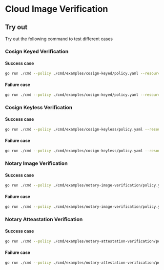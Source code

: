 # Cloud Image Verification

## Try out

Try out the following command to test different cases
### Cosign Keyed Verification

#### Success case
```bash
go run ./cmd --policy ./cmd/examples/cosign-keyed/policy.yaml --resource ./cmd/examples/cosign-keyed/payload.json
```

#### Failure case
```bash
go run ./cmd --policy ./cmd/examples/cosign-keyed/policy.yaml --resource ./cmd/examples/cosign-keyed/bad-payload.json
```

### Cosign Keyless Verification

#### Success case
```bash
go run ./cmd --policy ./cmd/examples/cosign-keyless/policy.yaml --resource ./cmd/examples/cosign-keyless/payload.json
```

#### Failure case
```bash
go run ./cmd --policy ./cmd/examples/cosign-keyless/policy.yaml --resource ./cmd/examples/cosign-keyless/bad-payload.json
```

### Notary Image Verification
#### Success case
```bash
go run ./cmd --policy ./cmd/examples/notary-image-verification/policy.yaml --resource ./cmd/examples/notary-image-verification/payload.json 
```

#### Failure case
```bash
go run ./cmd --policy ./cmd/examples/notary-image-verification/policy.yaml --resource ./cmd/examples/notary-image-verification/bad-payload.json
```
### Notary Atteastation Verification
#### Success case
```bash
go run ./cmd --policy ./cmd/examples/notary-attestation-verification/policy.yaml --resource ./cmd/examples/notary-attestation-verification/payload.json
```

#### Failure case
```bash
go run ./cmd --policy ./cmd/examples/notary-attestation-verification/policy.yaml --resource ./cmd/examples/notary-attestation-verification/bad-payload.json
```